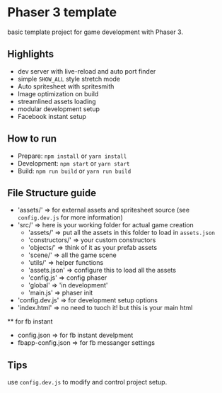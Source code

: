# Phaser 3 template

basic template project for game development with Phaser 3.

## Highlights

- dev server with live-reload and auto port finder
- simple `SHOW_ALL` style stretch mode
- Auto spritesheet with spritesmith
- Image optimization on build
- streamlined assets loading
- modular development setup
- Facebook instant setup

## How to run

- Prepare: `npm install` or `yarn install`
- Development: `npm start` or `yarn start`
- Build: `npm run build` or `yarn run build`

## File Structure guide

- 'assets/' => for external assets and spritesheet source (see `config.dev.js` for more information)
- 'src/' => here is your working folder for actual game creation
  - 'assets/' => put all the assets in this folder to load in `assets.json`
  - 'constructors/' => your custom constructors
  - 'objects/' => think of it as your prefab assets
  - 'scene/' => all the game scene
  - 'utils/' => helper functions
  - 'assets.json' => configure this to load all the assets
  - 'config.js' => config phaser
  - 'global' => 'in development'
  - 'main.js' => phaser init
- 'config.dev.js' => for development setup options
- 'index.html' => no need to tuoch it! but this is your main html

** for fb instant
- config.json => for fb instant develpment
- fbapp-config.json => for fb messanger settings

## Tips

  use `config.dev.js` to modify and control project setup.

